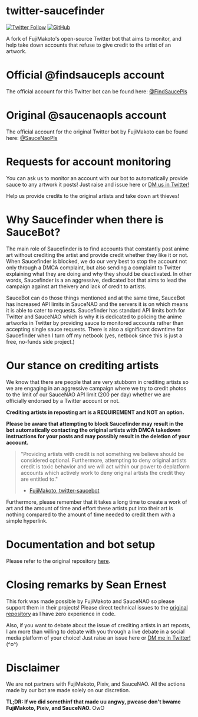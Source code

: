 # twitter-saucefinder
[![Twitter Follow](https://img.shields.io/twitter/follow/findsaucepls)](https://twitter.com/findsaucepls) [![GitHub](https://img.shields.io/github/license/Satoshiii-DCS/twitter-saucefinder)](https://github.com/Satoshiii-DCS/twitter-saucefinder/blob/master/LICENSE)

A fork of FujiMakoto's open-source Twitter bot that aims to monitor, and help take down accounts that refuse to give credit to the artist of an artwork.

# Official @findsaucepls account
The official account for this Twitter bot can be found here: [@FindSaucePls](https://twitter.com/findsaucepls)

# Original @saucenaopls account
The official account for the original Twitter bot by FujiMakoto can be found here: [@SauceNaoPls](https://twitter.com/saucenaopls)

# Requests for account monitoring
You can ask us to monitor an account with our bot to automatically provide sauce to any artwork it posts! Just raise and issue here or [DM us in Twitter!](https://twitter.com/findsaucepls)

Help us provide credits to the original artists and take down art thieves!

# Why Saucefinder when there is SauceBot?
The main role of Saucefinder is to find accounts that constantly post anime art without crediting the artist and provide credit whether they like it or not. When Saucefinder is blocked, we do our very best to stop the account not only through a DMCA complaint, but also sending a complaint to Twitter explaining what they are doing and why they should be deactivated. In other words, Saucefinder is a an aggressive, dedicated bot that aims to lead the campaign against art theivery and lack of credit to artists.

SauceBot can do those things mentioned and at the same time, SauceBot has increased API limits in SauceNAO and the servers it is on which means it is able to cater to requests. Saucefinder has standard API limits both for Twitter and SauceNAO which is why it is dedicated to policing the anime artworks in Twitter by providing sauce to monitored accounts rather than accepting single sauce requests. There is also a significant downtime for Saucefinder when I turn off my netbook (yes, netbook since this is just a free, no-funds side project.) 

# Our stance on crediting artists
We know that there are people that are very stubborn in crediting artists so we are engaging in an aggressive campaign where we try to credit photos to the limit of our SauceNAO API limit (200 per day) whether we are officially endorsed by a Twitter account or not. 

__Crediting artists in reposting art is a REQUIREMENT and NOT an option.__

**Please be aware that attempting to block Saucefinder may result in the bot automatically contacting the original artists with DMCA takedown instructions for your posts and may possibly result in the deletion of your account.**

> "Providing artists with credit is not something we believe should be considered optional. Furthermore, attempting to deny original artists credit is toxic behavior and we will act within our power to deplatform accounts which actively work to deny original artists the credit they are entitled to." 
>
> - [FujiMakoto, twitter-saucebot](https://github.com/FujiMakoto/twitter-saucenao)

Furthermore, please remember that it takes a long time to create a work of art and the amount of time and effort these artists put into their art is nothing compared to the amount of time needed to credit them with a simple hyperlink.

# Documentation and bot setup
Please refer to the original repository [here](https://github.com/FujiMakoto/twitter-saucenao).

# Closing remarks by Sean Ernest
This fork was made possible by FujiMakoto and SauceNAO so please support them in their projects! Please direct technical issues to the [original repository](https://github.com/FujiMakoto/twitter-saucenao) as I have zero experience in code.

Also, if you want to debate about the issue of crediting artists in art reposts, I am more than willing to debate with you through a live debate in a social media platform of your choice! Just raise an issue here or [DM me in Twitter!](https://twitter.com/seeaannuu) (^o^)

# Disclaimer
We are not partners with FujiMakoto, Pixiv, and SauceNAO. All the actions made by our bot are made solely on our discretion.

**TL;DR: If we did somethinf that made uu angwy, pwease don't bwame FujiMakoto, Pixiv, and SauceNAO.** OwO
